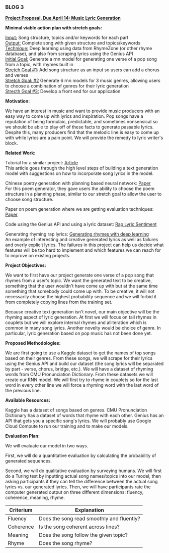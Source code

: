 ### BLOG 3 ###  

<ins>**Project Proposal, Due April 14: Music Lyric Generation**</ins>  

**Minimal viable action plan with stretch goals:**  

<ins>Input:</ins> Song structure, topics and/or keywords for each part  
<ins>Output:</ins> Complete song with given structure and topics/keywords  
<ins>Technique:</ins> Deep learning using data from RhymeZone (or other rhyme database), and also from scraping lyrics using the Genius API  
<ins>Initial Goal:</ins> Generate a rnn model for generating one verse of a pop song from a topic, with rhymes built in  
<ins>Stretch Goal #1:</ins> Add song structure as an input so users can add a chorus and verses  
<ins>Stretch Goal: #2</ins> Generate 6 rnn models for 3 music genres, allowing users to choose a combination of genres for their lyric generation  
<ins>Strecth Goal #3:</ins> Develop a front end for our application  

**Motivation:**  

We have an interest in music and want to provide music producers with an easy way to come up with lyrics and inspiration. Pop songs have a reputation of being formulaic, predictable, and sometimes nonsensical so we should be able to play off of these facts to generate passable lyrics. Despite this, many producers find that the melodic line is easy to come up with while lyrics are a pain point. We will provide the remedy to lyric writer's block.  

**Related Work:**  

Tutorial for a similar project: [Article](https://towardsdatascience.com/how-to-build-and-deploy-a-lyrics-generation-model-framework-agnostic-589f3026fd53)  
This article goes through the high level steps of building a text generation model with suggestions on how to incorporate song lyrics in the model.   

Chinese poetry generation with planning based neural network: [Paper](https://arxiv.org/pdf/1610.09889.pdf)  
For this poem generator, they gave users the ability to choose the poem structure in a planning phase, similar to our stretch goal to allow the user to choose song structure.

Paper on poem generation where we are getting evaluation techniques: [Paper](https://www.aclweb.org/anthology/D14-1074.pdf)

Code using the Genius API and using a lyric dataset: [Rap Lyric Sentiment](https://github.com/Hugo-Nattagh/2017-Hip-Hop)

Generating rhyming rap lyrics: [Generating rhymes with deep learning](https://swarbrickjones.wordpress.com/2016/11/07/deeprhyme-d-prime-generating-dope-rhymes-with-deep-learning/)  
An example of interesting and creative generated lyrics as well as failures and overly explicit lyrics. The failures in this project can help us decide what features will be too hard to implement and which features we can reach for to improve on existing projects.

**Project Objectives:**  

We want to first have our project generate one verse of a pop song that rhymes from a user's topic. We want the generated text to be creative, something that the user wouldn't have come up with but at the same time something that somebody could come up with. To be creative, it will not necessarily choose the highest probability sequence and we will forbid it from completely copying lines from the training set.   

Because creative text generation isn't novel, our main objective will be the rhyming aspect of lyric generation. At first we will focus on tail rhymes in couplets but we will explore internal rhymes and alliteration which is common in many song lyrics. Another novelty would be choice of genre. In particular, lyric generation based on pop music has not been done yet.  

**Proposed Methodologies:**  

We are first going to use a Kaggle dataset to get the names of top songs based on their genres.  From these songs, we will scrape for their lyrics using the Genius API and build our dataset (the song lyrics will be separated by part - verse, chorus, bridge, etc.). We will have a dataset of rhyming words from CMU Pronunciation Dictionary. From these datasets we will create our RNN model. We will first try to rhyme in couplets so for the last word in every other line we will force a rhyming word with the last word of the previous line.

**Available Resources:**  

Kaggle has a dataset of songs based on genres.  CMU Pronunciation Dictionary has a dataset of words that rhyme with each other.  Genius has an API that gets you a specific song's lyrics.  We will probably use Google Cloud Compute to run our training and to make our models.

**Evaluation Plan:**  

We will evaluate our model in two ways.

First, we will do a quantitative evaluation by calculating the probability of generated sequences. 

Second, we will do qualitative evaluation by surveying humans. We will first do a Turing test by inputting actual song names/topics into our model, then asking participants if they can tell the difference between the actual song lyrics vs. our generated lyrics. Then, we will have participants rate the computer generated output on three different dimensions: fluency, coherence, meaning, rhyme.

| Criterium | Explanation                               |
|-----------|-------------------------------------------|
| Fluency   | Does the song read smoothly and fluently? |
| Coherence | Is the song coherent across lines?        |
| Meaning   | Does the song follow the given topic?     |
| Rhyme     | Does the song rhyme?                      |


